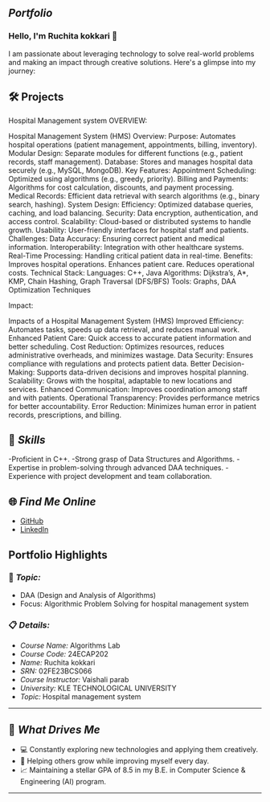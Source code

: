 ## *Portfolio*

### Hello, I'm Ruchita kokkari 👋

I am passionate about leveraging technology to solve real-world problems and making an impact through creative solutions. 
Here's a glimpse into my journey:  


## 🛠 Projects
Hospital Management system
OVERVIEW:

Hospital Management System (HMS) Overview:
Purpose: Automates hospital operations (patient management, appointments, billing, inventory).
Modular Design: Separate modules for different functions (e.g., patient records, staff management).
Database: Stores and manages hospital data securely (e.g., MySQL, MongoDB).
Key Features:
Appointment Scheduling: Optimized using algorithms (e.g., greedy, priority).
Billing and Payments: Algorithms for cost calculation, discounts, and payment processing.
Medical Records: Efficient data retrieval with search algorithms (e.g., binary search, hashing).
System Design:
Efficiency: Optimized database queries, caching, and load balancing.
Security: Data encryption, authentication, and access control.
Scalability: Cloud-based or distributed systems to handle growth.
Usability: User-friendly interfaces for hospital staff and patients.
Challenges:
Data Accuracy: Ensuring correct patient and medical information.
Interoperability: Integration with other healthcare systems.
Real-Time Processing: Handling critical patient data in real-time.
Benefits:
Improves hospital operations.
Enhances patient care.
Reduces operational costs.
Technical Stack: Languages: C++, Java Algorithms: Dijkstra’s, A*, KMP, Chain Hashing, Graph Traversal (DFS/BFS) Tools: Graphs, DAA Optimization Techniques

Impact:

Impacts of a Hospital Management System (HMS)
Improved Efficiency: Automates tasks, speeds up data retrieval, and reduces manual work.
Enhanced Patient Care: Quick access to accurate patient information and better scheduling.
Cost Reduction: Optimizes resources, reduces administrative overheads, and minimizes wastage.
Data Security: Ensures compliance with regulations and protects patient data.
Better Decision-Making: Supports data-driven decisions and improves hospital planning.
Scalability: Grows with the hospital, adaptable to new locations and services.
Enhanced Communication: Improves coordination among staff and with patients.
Operational Transparency: Provides performance metrics for better accountability.
Error Reduction: Minimizes human error in patient records, prescriptions, and billing.

## 🚀 *Skills*  

-Proficient in C++.
-Strong grasp of Data Structures and Algorithms.
-Expertise in problem-solving through advanced DAA techniques.
-Experience with project development and team collaboration.

## 🌐 *Find Me Online*

- [GitHub](https://github.com/Ruchita-sk/hms.github.io/edit/main/README.md)
- [LinkedIn](https://www.linkedin.com/in/ruchita-kokkari-4400a5345/)

## Portfolio Highlights

### 🎯 *Topic:* 

- DAA (Design and Analysis of Algorithms)  
- Focus: Algorithmic Problem Solving for hospital management system

### 📋 *Details:*

- *Course Name:* Algorithms Lab 
- *Course Code:* 24ECAP202  
- *Name:* Ruchita kokkari 
- *SRN:* 02FE23BCS066  
- *Course Instructor:* Vaishali parab
- *University:* KLE TECHNOLOGICAL UNIVERSITY
- *Topic:* Hospital management system

---

## 🎨 *What Drives Me*  
- 💻 Constantly exploring new technologies and applying them creatively.  
- 🤝 Helping others grow while improving myself every day.  
- 📈 Maintaining a stellar GPA of 8.5 in my B.E. in Computer Science & Engineering (AI) program.  

---

